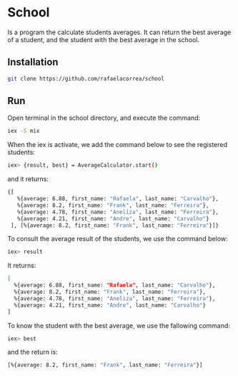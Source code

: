 # School

Is a program the calculate students averages. It can return the best average of a student, and the student with the best average in the school.

## Installation


 ```bash 
 git clone https://github.com/rafaelacorrea/school
 ```

## Run

Open terminal in the school directory, and execute the command: 
```bash
iex -S mix
```

When the iex is activate, we add the command below to see the registered students:
```bash 
iex> {result, best} = AverageCalculator.start()
```
and it returns:
```bash
{[
   %{average: 6.88, first_name: "Rafaela", last_name: "Carvalho"},
   %{average: 8.2, first_name: "Frank", last_name: "Ferreira"},
   %{average: 4.78, first_name: "Aneliza", last_name: "Ferreira"},
   %{average: 4.21, first_name: "Andre", last_name: "Carvalho"}
 ], [%{average: 8.2, first_name: "Frank", last_name: "Ferreira"}]}
```

To consult the average result of the students, we use the command below:
```bash
iex> result
```
It returns:
```bash
[
  %{average: 6.88, first_name: "Rafaela", last_name: "Carvalho"},
  %{average: 8.2, first_name: "Frank", last_name: "Ferreira"},
  %{average: 4.78, first_name: "Aneliza", last_name: "Ferreira"},
  %{average: 4.21, first_name: "Andre", last_name: "Carvalho"}
]
```
To know the student with the best average, we use the fallowing command:
```bash
iex> best
```
and the return is:
```bash
[%{average: 8.2, first_name: "Frank", last_name: "Ferreira"}]
```